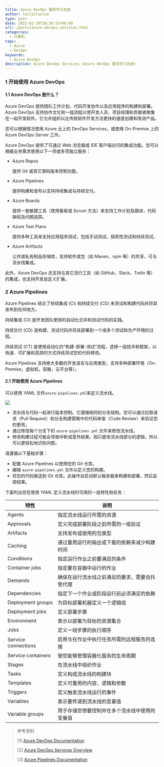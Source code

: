 ```yaml
---
title: Azure DevOps 服务学习总结
author: leileiluoluo
type: post
date: 2022-02-20T10:36:52+08:00
url: /posts/azure-devops-services.html
categories:
  - 计算机
tags:
  - Azure
  - DevOps
keywords:
  - Azure DevOps
description: Azure DevOps Services (Azure DevOps 服务学习总结)
---
```


### 1 开始使用 Azure DevOps

#### 1.1 Azure DevOps 是什么？

Azure DevOps 提供团队工作计划、代码开发协作以及应用程序的构建和部署。 Azure DevOps 支持协作文化和一组流程以使开发人员、项目经理和贡献者聚集在一起开发软件。它允许组织以比传统软件开发方法更快的速度创建和改进产品。

您可以根据情况使用 Azure 云上的 DevOps Services，或使用 On-Premise 上的 Azure DevOps Server 工作。

Azure DevOps 提供了可通过 Web 浏览器或 IDE 客户端访问的集成功能。您可以根据业务需求使用以下一项或多项独立服务：

- Azure Repos

  提供 Git 或其它源码版本控制功能。

- Azure Pipelines

  提供构建和发布以支持持续集成与持续交付。

- Azure Boards

  提供一套敏捷工具（使用看板或 Scrum 方法）来支持工作计划及跟进，代码缺陷及问题追踪。

- Azure Test Plans

  提供多种工具来支持应用程序测试，包括手动测试、探索性测试和持续测试。

- Azure Artifacts

  公共或私有制品存储库，支持软件或包（如 Maven、npm 等）的共享，可与流水线集成。

此外，Azure DevOps 还支持与其它流行工具（如 GitHub、Slack，Trello 等）的集成，也支持开发自定义扩展。

### 2 Azure Pipelines

Azure Pipelines 结合了持续集成 (CI) 和持续交付 (CD) 来测试和构建代码并将其发布到任何地方。

持续集成 (CI) 是开发团队使用的自动化合并和测试代码的实践。

持续交付 (CD) 是构建、测试代码并将其部署到一个或多个测试和生产环境的过程。

持续测试 (CT) 是使用自动化的“构建-部署-测试”流程，选择一组技术和框架，以快速、可扩展和高效的方式持续测试您的代码修改。

Azure Pipelines 支持绝大多数的开发语言与应用类型，支持多种部署环境（On-Premise，虚拟机，容器，云平台等）。

#### 2.1 开始使用 Azure Pipelines

可以使用 YAML 文件`azure-pipelines.yml`来定义流水线。

![](https://leileiluoluo.github.io/static/images/uploads/2022/02/pipelines-image-yaml.png#center)

- 流水线与代码一起进行版本控制。它遵循相同的分支结构。您可以通过拉取请求（Pull Request）和分支构建策略中的代码审查（Code Review）来验证您的更改。
- 通过修改每个分支下的 `azure-pipelines.yml` 文件来修改流水线。
- 修改构建过程可能会导致中断或意外结果。因只更改流水线部分的逻辑，所以可以更轻松地识别问题。

请遵循以下基础步骤：

- 配置 Azure Pipelines 以使用您的 Git 仓库。
- 编辑 `azure-pipelines.yml` 文件以定义您的构建。
- 将您的代码推送到 Git 仓库。此操作会启动默认触发器来构建和部署，然后监控结果。

下面列出您在使用 YAML 定义流水线时可用的一组特性和任务：

| 特性                | 说明                                           |
| ------------------- | ---------------------------------------------- |
| Agents              | 指定流水线运行所需的资源                       |
| Approvals           | 定义完成部署阶段之前所需的一组验证             |
| Artifacts           | 支持发布或使用的包类型                         |
| Caching             | 通过重用运行的输出或下载的依赖来减少构建时间   |
| Conditions          | 指定运行作业之前要满足的条件                   |
| Container jobs      | 指定要在容器中运行的作业                       |
| Demands             | 确保在运行流水线之前满足的要求，需要自托管代理 |
| Dependencies        | 指定下一个作业或阶段运行前必须满足的依赖       |
| Deployment groups   | 为目标部署机器定义一个逻辑组                   |
| Deployment jobs     | 定义部署步骤                                   |
| Environment         | 表示以部署为目标的资源集合                     |
| Jobs                | 定义一组步骤的执行顺序                         |
| Service connections | 启用与在作业中执行任务所需的远程服务的连接     |
| Service containers  | 使您能够管理容器化服务的生命周期               |
| Stages              | 在流水线中组织作业                             |
| Tasks               | 定义构成流水线的构建块                         |
| Templates           | 定义可重用的内容、逻辑和参数                   |
| Triggers            | 定义触发流水线运行的事件                       |
| Variables           | 表示要传递到流水线的变量值                     |
| Variable groups     | 用于存储您想要控制并在多个流水线中使用的变量值 |

> 参考资料
>
> \[1\] [Azure DevOps Documentation](https://docs.microsoft.com/en-us/azure/devops/?view=azure-devops)
>
> \[2\] [Azure DevOps Services Overview](https://azure.microsoft.com/en-us/services/devops/#overview)
>
> \[3\] [Azure Pipelines Documentation](https://docs.microsoft.com/en-us/azure/devops/pipelines)
